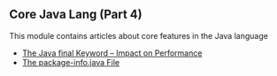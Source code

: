 ## Core Java Lang (Part 4)

This module contains articles about core features in the Java language

- [The Java final Keyword – Impact on Performance](https://www.baeldung.com/java-final-performance)
- [The package-info.java File](https://www.baeldung.com/java-package-info)
